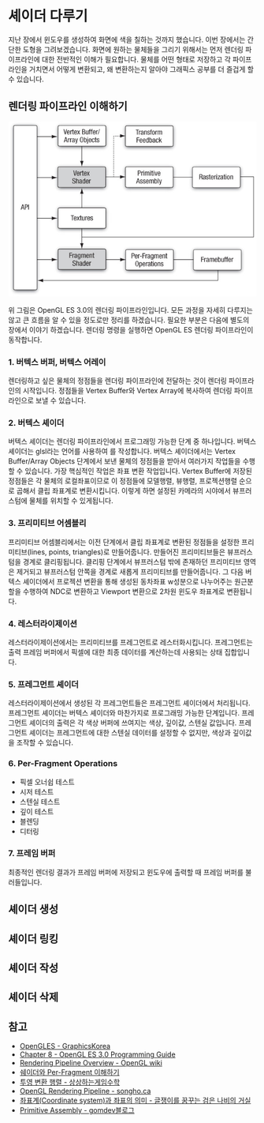 # 셰이더 다루기

지난 장에서 윈도우를 생성하여 화면에 색을 칠하는 것까지 했습니다. 이번 장에서는 간단한 도형을 그려보겠습니다.
화면에 원하는 물체들을 그리기 위해서는 먼저 렌더링 파이프라인에 대한 전반적인 이해가 필요합니다. 물체를 어떤 형태로 저장하고 각 파이프라인을 거치면서 어떻게 변환되고, 왜 변환하는지 알아야 그래픽스 공부를 더 즐겁게 할 수 있습니다.

## 렌더링 파이프라인 이해하기
![pipeline](./images/opengles_pipeline.jpeg)

위 그림은 OpenGL ES 3.0의 렌더링 파이프라인입니다. 모든 과정을 자세히 다루지는 않고 큰 흐름을 알 수 있을 정도로만 정리를 하겠습니다. 필요한 부분은 다음에 별도의 장에서 이야기 하겠습니다.
렌더링 명령을 실행하면 OpenGL ES 렌더링 파이프라인이 동작합니다.

### 1. 버텍스 버퍼, 버텍스 어레이
렌더링하고 싶은 물체의 정점들을 렌더링 파이프라인에 전달하는 것이 렌더링 파이프라인의 시작입니다. 정점들을 Vertex Buffer와 Vertex Array에 복사하여 렌더링 파이프라인으로 보낼 수 있습니다.

### 2. 버텍스 셰이더
버텍스 셰이더는 렌더링 파이프라인에서 프로그래밍 가능한 단계 중 하나입니다. 버텍스 셰이더는 glsl라는 언어를 사용하여 를 작성합니다. 버텍스 셰이더에서는 Vertex Buffer/Array Objects 단계에서 보낸 물체의 정점들을 받아서 여러가지 작업들을 수행할 수 있습니다. 가장 핵심적인 작업은 좌표 변환 작업입니다. Vertex Buffer에 저장된 정점들은 각 물체의 로컬좌표이므로 이 정점들에 모델행렬, 뷰행렬, 프로젝션행렬 순으로 곱해서 클립 좌표계로 변환시킵니다. 이렇게 하면 설정된 카메라의 시야에서 뷰프러스텀에 물체를 위치할 수 있게됩니다.

### 3. 프리미티브 어셈블리
프리미티브 어셈블리에서는 이전 단계에서 클립 좌표계로 변환된 정점들을 설정한 프리미티브(lines, points, triangles)로 만들어줍니다. 만들어진 프리미티브들은 뷰프러스텀을 경계로 클리핑됩니다. 클리핑 단계에서 뷰프러스텀 밖에 존재하던 프리미티브 영역은 제거되고 뷰프러스텀 안쪽을 경계로 새롭게 프리미티브를 만들어줍니다. 그 다음 버텍스 셰이더에서 프로젝션 변환을 통해 생성된 동차좌표 w성분으로 나누어주는 원근분할을 수행하여 NDC로 변환하고 Viewport 변환으로 2차원 윈도우 좌표계로 변환됩니다. 

### 4. 레스터라이제이션
레스터라이제이션에서는 프리미티브를 프레그먼트로 레스터화시킵니다. 프레그먼트는 출력 프레임 버퍼에서 픽셀에 대한 최종 데이터를 계산하는데 사용되는 상태 집합입니다.

### 5. 프레그먼트 셰이더
레스터라이제이션에서 생성된 각 프레그먼트들은 프레그먼트 셰이더에서 처리됩니다. 프레그먼트 셰이더는 버텍스 셰이더와 마찬가지로 프로그래밍 가능한 단계입니다. 프레그먼트 셰이더의 출력은 각 색상 버퍼에 쓰여지는 색상, 깊이값, 스텐실 값입니다. 프레그먼트 셰이더는 프레그먼트에 대한 스텐실 데이터를 설정할 수 없지만, 색상과 깊이값을 조작할 수 있습니다.

### 6. Per-Fragment Operations
- 픽셀 오너쉽 테스트
- 시저 테스트
- 스텐실 테스트
- 깊이 테스트
- 블렌딩
- 디터링

### 7. 프레임 버퍼
최종적인 렌더링 결과가 프레임 버퍼에 저장되고 윈도우에 출력할 때 프레임 버퍼를 불러들입니다.

## 셰이더 생성

## 셰이더 링킹

## 셰이더 작성

## 셰이더 삭제

## 참고
- [OpenGLES - GraphicsKorea](https://github.com/GraphicsKorea/OpenGLES)
- [Chapter 8 - OpenGL ES 3.0 Programming Guide](https://www.oreilly.com/library/view/opengl-es-30/9780133440133/ch08.html#ch08fig01)
- [Rendering Pipeline Overview - OpenGL wiki](https://www.khronos.org/opengl/wiki/Rendering_Pipeline_Overview)
- [쉐이더와 Per-Fragment 이해하기](https://codingcoding.tistory.com/479)
- [투영 변환 행렬 - 상상하는게임수학](https://blog.naver.com/destiny9720/221425095052)
- [OpenGL Rendering Pipeline - songho.ca](http://www.songho.ca/opengl/gl_pipeline.html)
- [좌표계(Coordinate system)과 좌표의 의미 - 글쟁이를 꿈꾸는 검은 나비의 거실](https://m.blog.naver.com/luku756/222056517453)
- [Primitive Assembly - gomdev블로그](https://m.blog.naver.com/PostView.naver?isHttpsRedirect=true&blogId=gomdev&logNo=220111882882)
